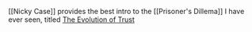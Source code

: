 [[Nicky Case]] provides the best intro to the [[Prisoner's Dillema]] I have ever seen, titled [The Evolution of Trust](https://ncase.me/trust/)